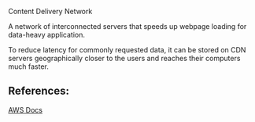 
Content Delivery Network

A network of interconnected servers that speeds up webpage loading for data-heavy application.

To reduce latency for commonly requested data, it can be stored on CDN servers geographically closer to the users and reaches their computers much faster.

## References:

[AWS Docs](https://aws.amazon.com/what-is/cdn/)